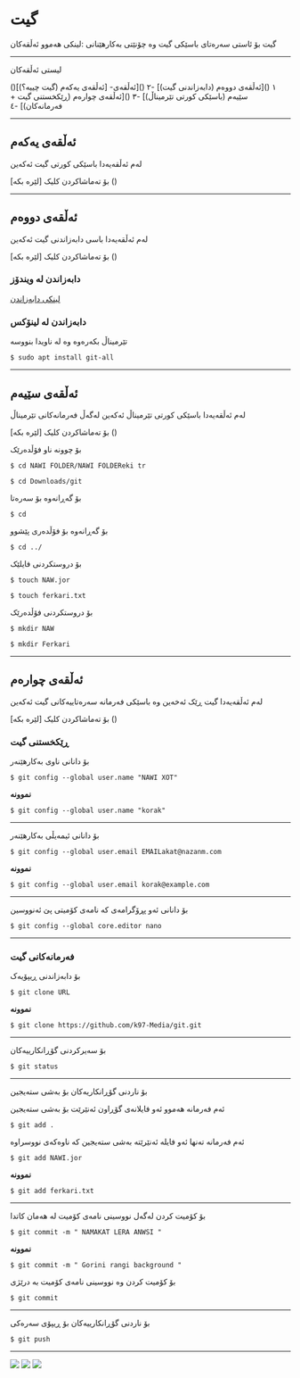 # گیت

گیت بۆ ئاستی سەرەتای باسێکی گیت وە چۆنێتی بەکارهێنانی
:لینکی هەموو ئەڵقەکان

-----------------------------------------------------

لیستی ئەڵقەکان

()[ئەڵقەی یەکەم (گیت چییە؟)] -١
()[ئەڵقەی دووەم (دابەزاندنی گیت)] -٢
()[ئەڵقەی سێیەم (باسێکی کورتی تێرمیناڵ)] -٣
()[ئەڵقەی چوارەم (ڕێکخستنی گیت + فەرمانەکان)] -٤

------------------------------------------------

## ئەڵقەی یەکەم

لەم ئەڵقەیەدا باسێکی کورتی گیت ئەکەین

بۆ تەماشاکردن کلیک [لێرە بکە] ()

-----------------

## ئەڵقەی دووەم

لەم ئەڵقەیەدا باسی دابەزاندنی گیت ئەکەین

بۆ تەماشاکردن کلیک [لێرە بکە] ()


### دابەزاندن لە ویندۆز

[لینکی دابەزاندن]()

### دابەزاندن لە لینۆکس

تێرمیناڵ بکەرەوە وە لە ناویدا بنووسە 

```
$ sudo apt install git-all
```

-----------------

## ئەڵقەی سێیەم

لەم ئەڵقەیەدا باسێکی کورتی تێرمیناڵ ئەکەین لەگەڵ فەرمانەکانی تێرمیناڵ

بۆ تەماشاکردن کلیک [لێرە بکە] ()

بۆ چوونە ناو فۆڵدەرێک

```
$ cd NAWI FOLDER/NAWI FOLDEReki tr
```


```
$ cd Downloads/git
```


بۆ گەڕانەوە بۆ سەرەتا

```
$ cd
```

بۆ گەڕانەوە بۆ فۆڵدەری پێشوو

```
$ cd ../
```
بۆ دروستکردنی فایلێک

```
$ touch NAW.jor
```

```
$ touch ferkari.txt
```
بۆ دروستکردنی فۆڵدەرێک

```
$ mkdir NAW
```

```
$ mkdir Ferkari
```

-----------------

## ئەڵقەی چوارەم

لەم ئەڵقەیەدا گیت ڕێک ئەخەین وە باسێکی فەرمانە سەرەتاییەکانی گیت ئەکەین

بۆ تەماشاکردن کلیک [لێرە بکە] ()

### ڕێکخستنی گیت


بۆ دانانی ناوی بەکارهێنەر

```
$ git config --global user.name "NAWI XOT"
```
**نموونە**
```
$ git config --global user.name "korak"
```
----------------------------

بۆ دانانی ئیمەیڵی بەکارهێنەر


```
$ git config --global user.email EMAILakat@nazanm.com
```
**نموونە**
```
$ git config --global user.email korak@example.com
```
--------------------------------------------

بۆ دانانی ئەو پڕۆگرامەی کە نامەی کۆمیتی پێ ئەنووسین

```
$ git config --global core.editor nano
```

-----------------

### فەرمانەکانی گیت

بۆ دابەزاندنی ڕیپۆیەک

```
$ git clone URL
```
**نموونە**
```
$ git clone https://github.com/k97-Media/git.git
```
-----------------------------------------

بۆ سەیرکردنی گۆڕانکارییەکان

```
$ git status
```

------------------------------------------
بۆ ناردنی گۆڕانکاریەکان بۆ بەشی ستەیجین

ئەم فەرمانە هەموو ئەو فایلانەی گۆڕاون ئەنێرێت بۆ بەشی ستەیجین
```
$ git add .
```
ئەم فەرمانە تەنها ئەو فایلە ئەنێرێتە بەشی ستەیجین کە ناوەکەی نووسراوە
```
$ git add NAWI.jor
```
**نموونە**
```
$ git add ferkari.txt
```
------------------------------------------

بۆ کۆمیت کردن لەگەل نووسینی نامەی کۆمیت لە هەمان کاتدا

```
$ git commit -m " NAMAKAT LERA ANWSI "
```
**نموونە**

```
$ git commit -m " Gorini rangi background "
```

بۆ کۆمیت کردن وە نووسینی نامەی کۆمیت بە درێژی

```
$ git commit
```
---------------------------------------------

بۆ ناردنی گۆڕانکارییەکان بۆ ڕیپۆی سەرەکی

```
$ git push
```


----------------------------------------------------------

[<img src="https://img.shields.io/badge/Twitter-1DA1F2?style=for-the-badge&logo=twitter&logoColor=white"/><img>](https://twitter.com/K97Media?s=09)
 [<img src="https://img.shields.io/badge/Instagram-E4405F?style=for-the-badge&logo=instagram&logoColor=white"/><img>](https://www.instagram.com/k97media/?igshid=1f5uecjm3zoau)
 [<img src="https://img.shields.io/badge/YouTube-FF0000?style=for-the-badge&logo=youtube&logoColor=white"/><img>](https://www.youtube.com/channel/UC9j6pieJxlXmpq0k7kV1VDg)